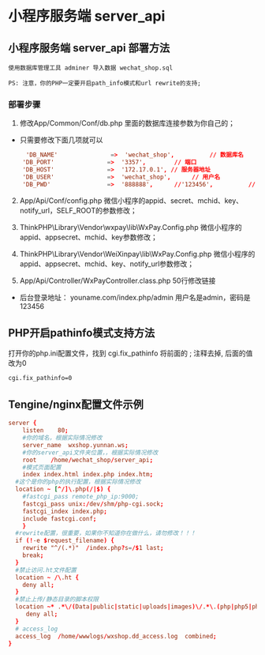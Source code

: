 # 小程序服务端 server_api

## 小程序服务端 server_api 部署方法

	使用数据库管理工具 adminer 导入数据 wechat_shop.sql

	PS: 注意，你的PHP一定要开启path_info模式和url rewrite的支持;

### 部署步骤 

1. 修改App/Common/Conf/db.php 里面的数据库连接参数为你自己的；

 - 只需要修改下面几项就可以

```conf
     'DB_NAME'               =>  'wechat_shop',          // 数据库名
    'DB_PORT'               =>  '3357',        // 端口  
    'DB_HOST'               =>  '172.17.0.1', // 服务器地址
    'DB_USER'               =>  'wechat_shop',      // 用户名
    'DB_PWD'                =>  '888888',      //'123456',          // 密码
```

2. App/Api/Conf/config.php 微信小程序的appid、secret、mchid、key、notify_url，SELF_ROOT的参数修改；

3. ThinkPHP\Library\Vendor\wxpay\lib\WxPay.Config.php  微信小程序的appid、appsecret、mchid、key参数修改；

4. ThinkPHP\Library\Vendor\WeiXinpay\lib\WxPay.Config.php  微信小程序的appid、appsecret、mchid、key、notify_url参数修改；

5. App/Api/Controller/WxPayController.class.php 50行修改链接


- 后台登录地址： youname.com/index.php/admin  用户名是admin，密码是123456


## PHP开启pathinfo模式支持方法
打开你的php.ini配置文件，找到 cgi.fix_pathinfo 将前面的 ; 注释去掉, 后面的值改为0

	cgi.fix_pathinfo=0

## Tengine/nginx配置文件示例
```conf
server {
    listen    80;
    #你的域名，根据实际情况修改
    server_name  wxshop.yunnan.ws;
    #你的server_api文件夹位置，，根据实际情况修改
    root    /home/wechat_shop/server_api;
    #模式页面配置
    index index.html index.php index.htm;
  #这个是你的php的执行配置，根据实际情况修改
  location ~ [^/]\.php(/|$) {
    #fastcgi_pass remote_php_ip:9000;
    fastcgi_pass unix:/dev/shm/php-cgi.sock;
    fastcgi_index index.php;
    include fastcgi.conf;
    }
  #rewrite配置，很重要，如果你不知道你在做什么，请勿修改！！！
  if (!-e $request_filename) {
    rewrite "^/(.*)"  /index.php?s=/$1 last;
    break;
  }
  #禁止访问.ht文件配置
  location ~ /\.ht {
    deny all;
  }
  #禁止上传/静态目录的脚本权限
  location ~* .*\/(Data|public|static|uploads|images)\/.*\.(php|php5|phps|asp|aspx|jsp)$ {
     deny all;
  }
  # access_log
  access_log  /home/wwwlogs/wxshop.dd_access.log  combined;
}
```